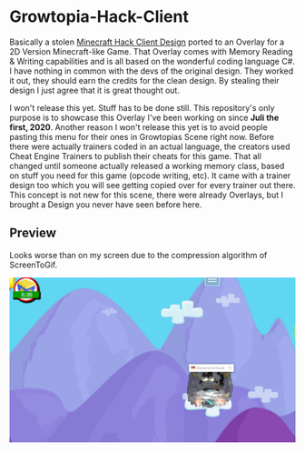 # Growtopia-Hack-Client
Basically a stolen [Minecraft Hack Client Design](https://sigmaclient.info/) ported to an Overlay for a 2D Version Minecraft-like Game. That Overlay comes with Memory Reading & Writing capabilities and is all based on the wonderful coding language C#. I have nothing in common with the devs of the original design. They worked it out, they should earn the credits for the clean design. By stealing their design I just agree that it is great thought out.

I won't release this yet. Stuff has to be done still. This repository's only purpose is to showcase this Overlay I've been working on since **Juli the first, 2020**. Another reason I won't release this yet is to avoid people pasting this menu for their ones in Growtopias Scene right now. Before there were actually trainers coded in an actual language, the creators used Cheat Engine Trainers to publish their cheats for this game. That all changed until someone actually released a working memory class, based on stuff you need for this game (opcode writing, etc). It came with a trainer design too which you will see getting copied over for every trainer out there. This concept is not new for this scene, there were already Overlays, but I brought a Design you never have seen before here.

## Preview
Looks worse than on my screen due to the compression algorithm of ScreenToGif.

![Preview](https://github.com/DefaultO/Growtopia-Hack-Client/blob/master/Preview.gif)
